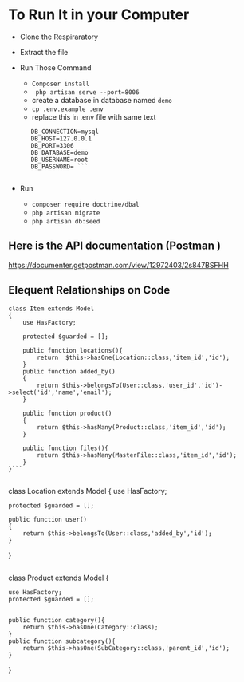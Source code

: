 
# To Run It in your Computer 
* Clone the Respiraratory

*  Extract the file 
* Run Those Command

   * ```Composer install```
   * ``` php artisan serve --port=8006```
   *   create a database in database named ```demo```
   * ```cp .env.example .env```
   * replace this in .env file with same text
   ```
      DB_CONNECTION=mysql
      DB_HOST=127.0.0.1
      DB_PORT=3306
      DB_DATABASE=demo
      DB_USERNAME=root
      DB_PASSWORD= ```


* Run 
   * ```composer require doctrine/dbal ```
   *  ``` php artisan migrate ```
   * ``` php artisan db:seed ```


## Here is the API documentation (Postman ) 
https://documenter.getpostman.com/view/12972403/2s847BSFHH


## Elequent Relationships on Code 

```
class Item extends Model
{
    use HasFactory;

    protected $guarded = [];

    public function locations(){
        return  $this->hasOne(Location::class,'item_id','id');
    }
    public function added_by()
    {
        return $this->belongsTo(User::class,'user_id','id')->select('id','name','email');
    }

    public function product()
    {
        return $this->hasMany(Product::class,'item_id','id');
    }

    public function files(){
        return $this->hasMany(MasterFile::class,'item_id','id');
    }
}```


``` 
class Location extends Model
{
    use HasFactory;

    protected $guarded = [];

    public function user()
    {
        return $this->belongsTo(User::class,'added_by','id');
    } 
}
```
``` 
class Product extends Model
{
     

    use HasFactory;
    protected $guarded = [];


    public function category(){
        return $this->hasOne(Category::class);
    }
    public function subcategory(){
        return $this->hasOne(SubCategory::class,'parent_id','id');
    }
  
}

```




